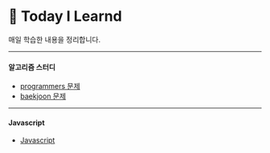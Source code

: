 # 📕 Today I Learnd

매일 학습한 내용을 정리합니다.



---
#### **알고리즘 스터디**
 - [programmers 문제](algorithm/programmers)
 - [baekjoon 문제](algorithm/baekjoon)

---
#### **Javascript**
 - [Javascript](javastript)